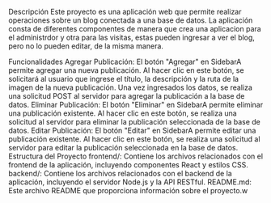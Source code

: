 Descripción
Este proyecto es una aplicación web que permite realizar operaciones sobre un blog conectada a una base de datos. La aplicación consta de diferentes componentes de manera que crea una aplicacion para el administrdor y otra para las visitas, estas pueden ingresar a ver el blog, pero no lo pueden editar, de la misma manera.

Funcionalidades
Agregar Publicación: El botón "Agregar" en SidebarA permite agregar una nueva publicación. Al hacer clic en este botón, se solicitará al usuario que ingrese el título, la descripción y la ruta de la imagen de la nueva publicación. Una vez ingresados los datos, se realiza una solicitud POST al servidor para agregar la publicación a la base de datos.
Eliminar Publicación: El botón "Eliminar" en SidebarA permite eliminar una publicación existente. Al hacer clic en este botón, se realiza una solicitud al servidor para eliminar la publicación seleccionada de la base de datos.
Editar Publicación: El botón "Editar" en SidebarA permite editar una publicación existente. Al hacer clic en este botón, se realiza una solicitud al servidor para editar la publicación seleccionada en la base de datos.
Estructura del Proyecto
frontend/: Contiene los archivos relacionados con el frontend de la aplicación, incluyendo componentes React y estilos CSS.
backend/: Contiene los archivos relacionados con el backend de la aplicación, incluyendo el servidor Node.js y la API RESTful.
README.md: Este archivo README que proporciona información sobre el proyecto.w